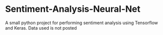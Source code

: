 # Sentiment-Analysis-Neural-Net
A small python project for performing sentiment analysis using Tensorflow and Keras. Data used is not posted

